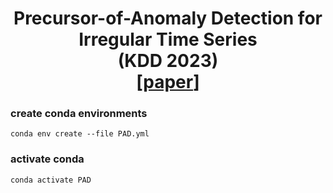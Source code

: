 <h1 align='center'> Precursor-of-Anomaly Detection for Irregular Time Series <br>(KDD 2023)<br>
    [<a href="https://arxiv.org/abs/2306.15489">paper</a>] </h1>

### create conda environments
```
conda env create --file PAD.yml
```

### activate conda 
```
conda activate PAD
```
